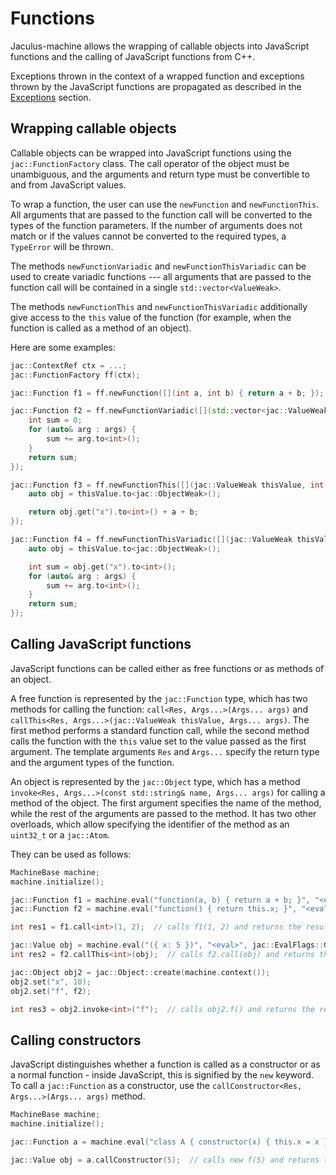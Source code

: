 # Functions

Jaculus-machine allows the wrapping of callable objects into JavaScript functions and the calling of JavaScript functions from C++.

Exceptions thrown in the context of a wrapped function and exceptions thrown by the JavaScript functions are propagated as described
in the [Exceptions](./exceptions.md) section.

## Wrapping callable objects

Callable objects can be wrapped into JavaScript functions using the `jac::FunctionFactory` class. The call operator of the object
must be unambiguous, and the arguments and return type must be convertible to and from JavaScript values.

To wrap a function, the user can use the `newFunction` and `newFunctionThis`. All arguments that are passed to the function call
will be converted to the types of the function parameters. If the number of arguments does not match or if the values cannot be
converted to the required types, a `TypeError` will be thrown.

The methods `newFunctionVariadic` and `newFunctionThisVariadic` can be used to create variadic functions --- all arguments that
are passed to the function call will be contained in a single `std::vector<ValueWeak>`.

The methods `newFunctionThis` and `newFunctionThisVariadic` additionally give access to the `this` value of the function
(for example, when the function is called as a method of an object).


Here are some examples:

```cpp
jac::ContextRef ctx = ...;
jac::FunctionFactory ff(ctx);

jac::Function f1 = ff.newFunction([](int a, int b) { return a + b; });

jac::Function f2 = ff.newFunctionVariadic([](std::vector<jac::ValueWeak> args) {
    int sum = 0;
    for (auto& arg : args) {
        sum += arg.to<int>();
    }
    return sum;
});

jac::Function f3 = ff.newFunctionThis([](jac::ValueWeak thisValue, int a, int b) {
    auto obj = thisValue.to<jac::ObjectWeak>();

    return obj.get("x").to<int>() + a + b;
});

jac::Function f4 = ff.newFunctionThisVariadic([](jac::ValueWeak thisValue, std::vector<jac::ValueWeak> args) {
    auto obj = thisValue.to<jac::ObjectWeak>();

    int sum = obj.get("x").to<int>();
    for (auto& arg : args) {
        sum += arg.to<int>();
    }
    return sum;
});
```

## Calling JavaScript functions

JavaScript functions can be called either as free functions or as methods of an object.

A free function is represented by the `jac::Function` type, which has two methods for calling the function: `call<Res, Args...>(Args... args)` and `callThis<Res, Args...>(jac::ValueWeak thisValue, Args... args)`. The first method performs a standard function call, while the second method calls the function with the `this` value set to the value passed as the first argument. The template arguments `Res` and `Args...` specify the return type and the argument types of the function.

An object is represented by the `jac::Object` type, which has a method `invoke<Res, Args...>(const std::string& name, Args... args)` for calling a method of the object. The first argument specifies the name of the method, while the rest of the arguments are passed to the method. It has two other overloads, which allow specifying the identifier of the method as an `uint32_t` or a `jac::Atom`.

They can be used as follows:

```cpp
MachineBase machine;
machine.initialize();

jac::Function f1 = machine.eval("function(a, b) { return a + b; }", "<eval>", jac::EvalFlags::Global).to<jac::Function>();
jac::Function f2 = machine.eval("function() { return this.x; }", "<eval>", jac::EvalFlags::Global).to<jac::Function>();

int res1 = f1.call<int>(1, 2);  // calls f1(1, 2) and returns the result as an int

jac::Value obj = machine.eval("({ x: 5 })", "<eval>", jac::EvalFlags::Global);
int res2 = f2.callThis<int>(obj);  // calls f2.call(obj) and returns the result as an int

jac::Object obj2 = jac::Object::create(machine.context());
obj2.set("x", 10);
obj2.set("f", f2);

int res3 = obj2.invoke<int>("f");  // calls obj2.f() and returns the result as an int
```

## Calling constructors

JavaScript distinguishes whether a function is called as a constructor or as a normal function - inside JavaScript, this is signified by the `new` keyword.
To call a `jac::Function` as a constructor, use the `callConstructor<Res, Args...>(Args... args)` method.

```cpp
MachineBase machine;
machine.initialize();

jac::Function a = machine.eval("class A { constructor(x) { this.x = x } }", "<eval>", jac::EvalFlags::Global).to<jac::Function>();

jac::Value obj = a.callConstructor(5);  // calls new f(5) and returns the result as a Value
```
